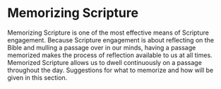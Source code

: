 # Memorizing Scripture

Memorizing Scripture is one of the most effective means of Scripture
engagement. Because Scripture engagement is about reflecting on the Bible and
mulling a passage over in our minds, having a passage memorized makes the
process of reflection available to us at all times. Memorized Scripture allows
us to dwell continuously on a passage throughout the day. Suggestions for what
to memorize and how will be given in this section.

